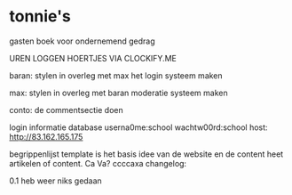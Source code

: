 # tonnie's
gasten boek voor ondernemend gedrag

UREN LOGGEN HOERTJES VIA CLOCKIFY.ME

baran:
stylen in overleg met max
het login systeem maken

max:
stylen in overleg met baran
moderatie systeem maken

conto:
de commentsectie doen



login informatie database
userna0me:school
wachtw00rd:school
host: http://83.162.165.175


begrippenlijst
template is het basis idee van de website en de content heet artikelen of content.
Ca Va?
ccccaxa
changelog:

0.1 heb weer niks gedaan 
